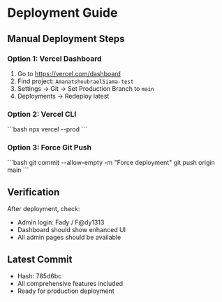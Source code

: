 # Deployment Guide

## Manual Deployment Steps

### Option 1: Vercel Dashboard
1. Go to https://vercel.com/dashboard
2. Find project: `Amanatshoubrael5iama-test`
3. Settings → Git → Set Production Branch to `main`
4. Deployments → Redeploy latest

### Option 2: Vercel CLI
\`\`\`bash
npx vercel --prod
\`\`\`

### Option 3: Force Git Push
\`\`\`bash
git commit --allow-empty -m "Force deployment"
git push origin main
\`\`\`

## Verification
After deployment, check:
- Admin login: Fady / F@dy1313
- Dashboard should show enhanced UI
- All admin pages should be available

## Latest Commit
- Hash: 785d6bc
- All comprehensive features included
- Ready for production deployment
